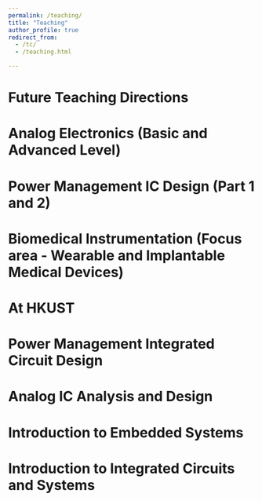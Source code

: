 ```yaml
---
permalink: /teaching/
title: "Teaching"
author_profile: true
redirect_from: 
  - /tc/
  - /teaching.html

---
```

# Future Teaching Directions

# Analog Electronics (Basic and Advanced Level)

# Power Management IC Design (Part 1 and 2)

# Biomedical Instrumentation (Focus area - Wearable and Implantable Medical Devices)

# At HKUST

# Power Management Integrated Circuit Design

# Analog IC Analysis and Design

# Introduction to Embedded Systems

# Introduction to Integrated Circuits and Systems

